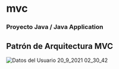 # mvc
### Proyecto Java / Java Application
## Patrón de Arquitectura MVC

![Datos del Usuario 20_9_2021 02_30_42](https://user-images.githubusercontent.com/88462536/133960482-53a1b725-3790-4f8b-9388-4565eefa58fc.png)





